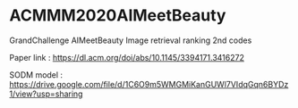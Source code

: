 # ACMMM2020AIMeetBeauty
GrandChallenge AIMeetBeauty Image retrieval ranking 2nd codes

Paper link : https://dl.acm.org/doi/abs/10.1145/3394171.3416272

SODM model : https://drive.google.com/file/d/1C6O9m5WMGMiKanGUWl7VIdqGqn6BYDz1/view?usp=sharing

